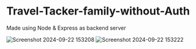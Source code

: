# Travel-Tacker-family-without-Auth

Made using Node & Express as backend server

![Screenshot 2024-09-22 153208](https://github.com/user-attachments/assets/2f39cc4b-800c-41b8-8b18-dfb47fd9cb12)
![Screenshot 2024-09-22 153222](https://github.com/user-attachments/assets/6b6969d2-8b07-4caf-a4a1-65135ec6948c)
